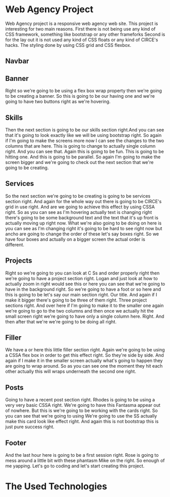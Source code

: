 # Web Agency Project
Web Agency project is a responsive web agency web site.
This project is interesting for two main reasons.
First there is not being use any kind of CSS framework,
something like bootstrap or any other frameforks
Second is for the lay out it is not used any kind of CSS floats or any kind of CIRCE's hacks. 
The styling done by using CSS grid and CSS flexbox.

## Navbar 

## Banner
Right so we're going to be using a flex box wrap property then we're going to be creating a banner.
So this is going to be our having one and we're going to have two buttons right as we're hovering.

## Skills
Then the next section is going to be our skills section right.And you can see that it's going to look exactly like we will be using bootstrap right.
So again if I'm going to make the screens more now I can see the changes to the two columns that are here.
This is going to change to actually single column right.
And you can see that.
Again this is going to be fun.
This is going to be hitting one.
And this is going to be parallel.
So again I'm going to make the screen bigger and we're going to check out the next section that we're
going to be creating.

## Services
So the next section we're going to be creating is going to be services section right.
And again for the whole way out there is going to be CIRCE's grid in use right.
And are we going to achieve this effect by using CSSA right.
So as you can see as I'm hovering actually text is changing right there's going to be some background
text and the text that it's up front is actually moving up right now.
What we're also going to be doing on here is you can see as I'm changing right it's going to be hard
to see right now but ancho are going to change the order of these let's say boxes right.
So we have four boxes and actually on a bigger screen the actual order is different.

## Projects
Right so we're going to you can look at C Ss and order properly right then we're going to have a project
section right.
Logan and just look at how to actually zoom in right would see this or here you can see that we're going
to have in the background right.
So we're going to have a foot or so here and this is going to be let's say our main section right.
Our title.
And again if I make it bigger there's going to be three of them right.
Three project sections right.
And over here if I'm going to make it to the smaller one again we're going to go to the two columns
and then once we actually hit the small screen right we're going to have only a single column here.
Right.
And then after that we're we're going to be doing all right.

## Filler

We have a or here this little filler section right.
Again we're going to be using a CSSA flex box in order to get this effect right.
So they're side by side.
And again if I make it in the smaller screen actually what's going to happen they are going to wrap
around.
So as you can see one the moment they hit each other actually this will wraps underneath the second
one right.

## Posts
Going to have a recent post section right.
Rhodes is going to be using a very very basic CSSA right.
We're going to have this Fantasma appear out of nowhere.
But this is we're going to be working with the cards right.
So you can see that we're going to using We're going to use the SS actually make this card look like
effect right.
And again this is not bootstrap this is just pure success right.

## Footer
And the last hour here is going to be a first session right.
Rose is going to mess around a little bit with these phantasm Mike on the right.
So enough of me yapping.
Let's go to coding and let's start creating this project.

# The Used Technologies